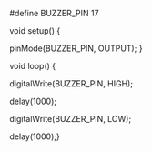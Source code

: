 #define BUZZER_PIN 17

void setup() {

pinMode(BUZZER_PIN, OUTPUT); }

void loop() {

digitalWrite(BUZZER_PIN, HIGH);

delay(1000);

digitalWrite(BUZZER_PIN, LOW);

delay(1000);}
